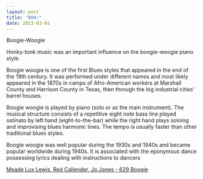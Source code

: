 ```yaml
---
layout: post
title: "804:"
date: 2023-03-01
---
```


Boogie-Woogie

Honky-tonk music was an important influence on the boogie-woogie piano style.

Boogie woogie is one of the first Blues styles that appeared in the end of the 19th century. It was performed under different names and most likely appeared in the 1870s in camps of Afro-American workers at Marshall County and Harrison County in Texas, then through the big industrial cities' barrel houses.

Boogie woogie is played by piano (solo or as the main instrument). The musical structure consists of a repetitive eight note bass line played ostinato by left hand (eight-to-the-bar) while the right hand plays soloing and improvising blues harmonic lines. The tempo is usually faster than other traditional blues styles.

Boogie woogie was well popular during the 1930s and 1940s and became popular worldwide during 1940s. It is associated with the eponymous dance possessing lyrics dealing with instructions to dancers

[Meade Lux Lewis, Red Callender, Jo Jones \- 629 Boogie](https://youtu.be/mjJcyWDkRz8)
